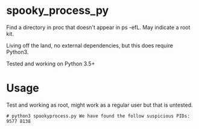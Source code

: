# spooky_process_py
Find a directory in proc that doesn't appear in ps -efL. May indicate a root kit.

Living off the land, no external dependencies, but this does require Python3.

Tested and working on Python 3.5+

# Usage
Test and working as root, might work as a regular user but that is untested.

`# python3 spookyprocess.py
We have found the follow suspicious PIDs:
9577
8138`
